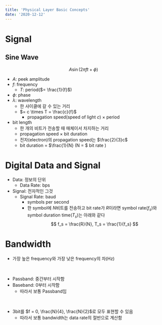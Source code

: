 ```yaml
---
title: 'Physical Layer Basic Concepts'
date: '2020-12-12'
---
```


# Signal

## Sine Wave

$$
A \sin(2 \pi f t + \phi)
$$

* $A$: peek amplitude
* $f$: frequency
    * $T$: period($= \frac{1}{f}$)
* $\phi$: phase
* $\lambda$: wavelength
    * 한 사이클에 갈 수 있는 거리
    * $= c \times T = \frac{c}{f}$
        * propagation speed(speed of light $c$) $\times$ period
* bit length
    * 한 개의 비트가 전송할 때 매체이서 차지하는 거리
    * propagation speed $\times$ bit duration
    * 전자(electron)의 propagation speed는 $\frac{2}{3}c$
    * bit duration = $\frac{1}{N} (N = $ bit rate $)$

# Digital Data and Signal

* Data: 정보의 단위
    * Data Rate: bps
* Signal: 전자적인 그것
    * Signal Rate: baud
        * symbols per second
        * 한 symbol에 $N$비트를 전송하고 bit rate가 $R$이라면 symbol rate($f_s$)와 symbol duration time($T_s$)는 아래와 같다
        $$
        f_s = \frac{R}{N}, 
        T_s = \frac{1}{f_s}
        $$

# Bandwidth

* 가장 높은 frequency와 가장 낮은 frequency의 차(Hz)

<br/>

* Passband: 중간부터 시작함
* Baseband: 0부터 시작함
    * 따라서 보통 Passband임

<br/>

* 3bit를 $f = 0, \frac{N}{4}, \frac{N}{2}$로 모두 표현할 수 있음
    * 따라서 보통 bandwidth는 data rate의 절반으로 계산함